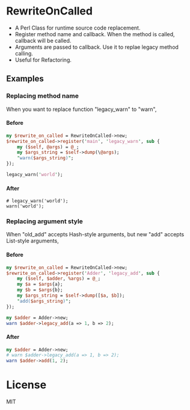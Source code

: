 # RewriteOnCalled

- A Perl Class for runtime source code replacement.
- Register method name and callback. When the method is called, callback will be called.
- Arguments are passed to callback. Use it to replae legacy method calling.
- Useful for Refactoring.

## Examples

### Replacing method name

When you want to replace function "legacy_warn" to "warn",

#### Before

```perl
my $rewrite_on_called = RewriteOnCalled->new;
$rewrite_on_called->register('main', 'legacy_warn', sub {
    my ($self, @args) = @_;
    my $args_string = $self->dump(\@args);
    "warn($args_string)";
});

legacy_warn('world');
```

#### After

```
# legacy_warn('world');
warn('world');
```

### Replacing argument style

When "old_add" accepts Hash-style arguments, but new "add" accepts List-style arguments,

#### Before

```perl
my $rewrite_on_called = RewriteOnCalled->new;
$rewrite_on_called->register('Adder', 'legacy_add', sub {
    my ($self, $adder, %args) = @_;
    my $a = $args{a};
    my $b = $args{b};
    my $args_string = $self->dump([$a, $b]);
    "add($args_string)";
});

my $adder = Adder->new;
warn $adder->legacy_add(a => 1, b => 2);
```

#### After

```perl
my $adder = Adder->new;
# warn $adder->legacy_add(a => 1, b => 2);
warn $adder->add(1, 2);
```

License
=======

MIT